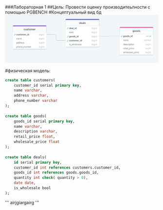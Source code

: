 ###Лабораторная 1
##Цель: Провести оценку производитеьлности с помощью PGBENCH
#Концептуальный вид бд
![alt text](image.png)

#физическая модель:
```sql
create table customers(
	customer_id serial primary key,
	name varchar,
	address varchar,
	phone_number varchar
);

create table goods(
	goods_id serial primary key,
	name varchar,
	description varchar,
	retail_price float,
	wholesale_price float
);

create table deals(
	id serial primary key,
	customer_id int references customers.customer_id,
	goods_id int references goods.goods_id,
	quantity int check( quantity > 0),
	date date,
	is_wholesale bool
);
```

'''
airjgiargairg
'''